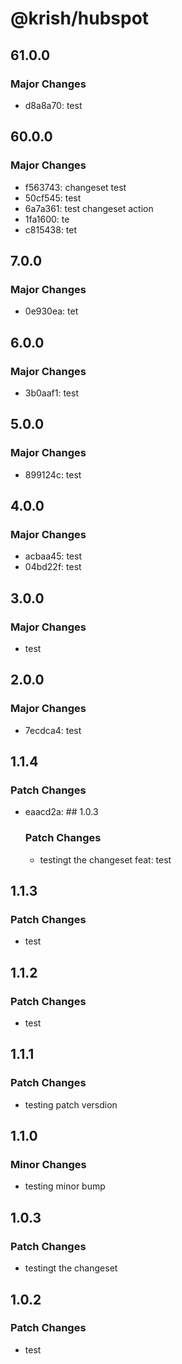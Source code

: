 # @krish/hubspot

## 61.0.0

### Major Changes

- d8a8a70: test

## 60.0.0

### Major Changes

- f563743: changeset test
- 50cf545: test
- 6a7a361: test changeset action
- 1fa1600: te
- c815438: tet

## 7.0.0

### Major Changes

- 0e930ea: tet

## 6.0.0

### Major Changes

- 3b0aaf1: test

## 5.0.0

### Major Changes

- 899124c: test

## 4.0.0

### Major Changes

- acbaa45: test
- 04bd22f: test

## 3.0.0

### Major Changes

- test

## 2.0.0

### Major Changes

- 7ecdca4: test

## 1.1.4

### Patch Changes

- eaacd2a: ## 1.0.3

  ### Patch Changes

  - testingt the changeset
    feat: test

## 1.1.3

### Patch Changes

- test

## 1.1.2

### Patch Changes

- test

## 1.1.1

### Patch Changes

- testing patch versdion

## 1.1.0

### Minor Changes

- testing minor bump

## 1.0.3

### Patch Changes

- testingt the changeset

## 1.0.2

### Patch Changes

- test
